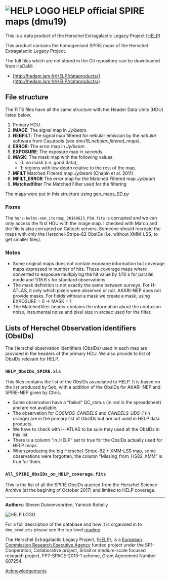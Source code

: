 # ![HELP LOGO](https://avatars1.githubusercontent.com/u/7880370?s=75&v=4) HELP official SPIRE maps (dmu19)

This is a data product of the Herschel Extragalactic Legacy Project ([HELP](http://www.herschel.sussex.ac.uk))

This product contains the homogenised SPIRE maps of the Herschel Extragalactic
Legacy Project.

The full files which are not stored in the Git repository can be downloaded from HeDaM:

- [http://hedam.lam.fr/HELP/dataproducts/](http://hedam.lam.fr/HELP/dataproducts/)

## File structure

The FITS files have all the same structure with the Header Data Units (HDU)
listed below. 

1. Primary HDU.
2. **IMAGE**: The signal map in *Jy/beam*.
3. **NEBFILT**: The signal map filtered for nebular emission by the *nebular*
    software from Casutools (see *dmu19_nebular_filtered_maps*).
4. **ERROR**: The error map in *Jy/beam*.
5. **EXPOSURE**: The exposure map in *seconds*.
6. **MASK**: The mask map with the following values:
    - 0: no mask (*i.e.* good data);
    - 1: regions with low depth relative to the rest of the map.
7. **MFILT** Matched Filtered map *Jy/beam* (Chapin et al. 2011)
8. **MFILT_ERROR** The error map for the Matched Filtered map *Jy/beam*
9. **Matchedfilter** The Matched Filter used for the filtering

The maps were put in this structure using gen_maps_SD.py

### Fixme

The `hers-helms-xmm_itermap_20160623_PSW.fits` is corrupted and we can only
access the first HDU with the image map. I checked with Marco and the file is
also corrupted on Caltech servers. Someone should recreate the maps with only
the Herschel-Stripe-82 ObsIDs (i.e. without XMM-LSS, to get smaller files).

### Notes

- Some original maps does not contain exposure information but coverage maps
  expressed in number of hits.  These coverage maps where converted to exposure
  multiplying the hit value by 1/10 s for parallel mode and 1/18.6 s for
  standard observations.
- The mask definition is not exactly the same between surveys. For H-ATLAS, it
  only which pixels were observed or not. AKARI-NEP does not provide masks.
  For fields without a mask we create a mask, using EXPOSURE = 0 -> MASK = 1 
- The Matchedfilter header contains the information about the confusion noise,
  instumental noise and pixel size in arcsec used for the filter.    

## Lists of Herschel Observation identifiers (ObsIDs)

The Herschel observation identifiers (ObsIDs) used in each map are provided in
the headers of the primary HDU.  We also provide to list of ObsIDs relevant for
HELP.

### `HELP_ObsIDs_SPIRE.xls`

This files contains the list of the ObsIDs associated to HELP.  It is based on
the list produced by Seb, with a addition of the ObsIDs for AKARI-NEP and
SPIRE-NEP given by Chris.

- Some observation have a “failed” QC_status (in red in the spreadsheet) and are
    not available.
- The observation for *COSMOS_CANDELS* and *CANDELS_UDS-1* (in orange) are in
    the primary list of ObsIDs but are not used in HELP data products.
- We have to check with H-ATLAS to be sure they used all the ObsIDs in this
    list.
- There is a column “In_HELP” set to true for the ObsIDs actually used for HELP
    maps.
- When producing the big Herschel-Stripe-82 + XMM-LSS map, some observations
    were forgotten, the column “Missing_from_HS82_XMM” is true for them.

### `All_SPIRE_ObsIDs_on_HELP_coverage.fits`

This is the list of all the SPIRE ObsIDs queried from the Herschel Science
Archive (at the begining of October 2017) and limited to HELP coverage.

-------------------------------------------------------------------------------

**Authors**: Steven Duivenvoorden, Yannick Rohelly

 ![HELP LOGO](https://avatars1.githubusercontent.com/u/7880370?s=75&v=4)
 
For a full description of the database and how it is organised in to `dmu_products` please see the top level [readme](../readme.md).
 
The Herschel Extragalactic Legacy Project, ([HELP](http://herschel.sussex.ac.uk/)), is a [European Commission Research Executive Agency](https://ec.europa.eu/info/departments/research-executive-agency_en)
funded project under the SP1-Cooperation, Collaborative project, Small or medium-scale focused research project, FP7-SPACE-2013-1 scheme, Grant Agreement
Number 607254.

[Acknowledgements](http://herschel.sussex.ac.uk/acknowledgements)

